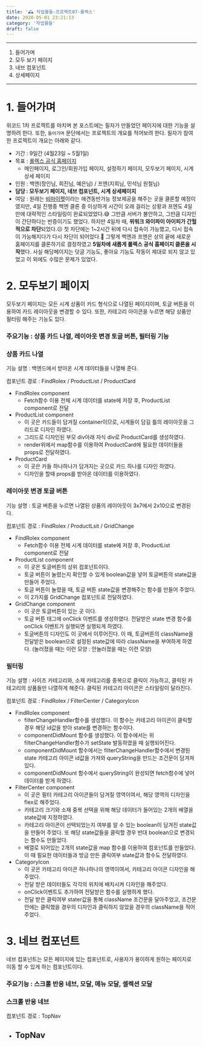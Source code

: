 ```yaml
---
title: '🕰 작업물들-프로젝트07-롤렉스'
date: 2020-05-01 23:21:13
category: '작업물들'
draft: false
---
```




-----

1. 들어가며
2. 모두 보기 페이지
3. 네브 컴포넌트
4. 상세페이지

---



# 1. 들어가며

위코드 1차 프로젝트를 마치며 본 포스트에는 필자가 만들었던 페이지에 대한 기능을 설명하려 한다. 또한, `들어가며` 문단에서는 프로젝트의 개요를 적어보려 한다. 필자가 참여한 프로젝트이 개요는 아래와 같다.

- 기간 : 9일간 (4월23일 ~ 5월1일)
- 목표 : [롤렉스 공식 홈페이지](https://www.rolex.com/ko)
  - 메인페이지, 로그인/회원가입 페이지, 설정하기 페이지, 모두보기 페이지, 시계 상세 페이지
- 인원 : 백엔(정인님, 희진님, 예은님) / 프엔(지희님, 민석님 원철님)
- **담당 : 모두보기 페이지, 네브 컴포넌트, 시계 상세페이지**
- 여담 : 원래는 [비마이펫](https://mypetlife.co.kr/map/)이라는 애견동반가능 정보제공을 해주는 곳을 클론할 예정이였지만, 4일 진행중 백엔 클론 중 이상하게 시간이 오래 걸리는 상황과 프엔도 4일만에 대략적인 스타일링이 완료되었었다.😅 그만큼 서버가 불안하고, 그만큼 디자인이 간단하다는 반증이기도 했었다. 하지만 4일차 때, **위워크 와이파이 아이피가 간헐적으로 차단**되었다.☹️ 첫 차단에는 1~2시간 뒤에 다시 접속이 가능했고, 다시 접속이 가능해지다가 다시 차단이 되어었다.😤 그렇게 백엔과 프엔은 상의 끝에 새로운 홈페이지를 클론하기로 결정하였고 **5일차에 새롭게 롤렉스 공식 홈페이지 클론을 시작**했다. 사실 해당페이지는 덧글 기능도, 좋아요 기능도 작동이 제대로 되지 않고 있었고 이 외에도 수많은 문제가 있었다.



# 2. 모두보기 페이지

모두보기 페이지는 모든 시계 상품이 카드 형식으로 나열된 페이지이며, 토글 버튼을 이용하여 카드 레이아웃을 변경할 수 있다. 또한, 카테고리 아이콘을 누르면 해당 상품만 필터링 해주는 기능도 있다. 



### **주요기능 : 상품 카드 나열, 레이아웃 변경 토글 버튼, 필터링 기능**



### 상품 카드 나열

기능 설명 : 백엔드에서 받아온 시계 데이터들을 나열해 준다.

컴포넌트 경로 : FindRolex / ProductList / ProductCard

- FindRolex component
  - Fetch함수 이용 전체 시계 데이터를 state에 저장 후, ProductList component로 전달
- ProductList component
  - 이 곳은 카드들이 담겨질 container이므로, 시계들이 담길 틀의 레이아웃을 그리드로 디자인 하였다.
  - 그리드로 디자인된 부모 div아래 자식 div로 ProductCard를 생성하였다.
  - render위에서 map함수를 이용하여 ProductCard에 필요한 데이터들을 props로 전달하였다.
- ProductCard
  - 이 곳은 카들 하나하나가 담겨지는 곳으로 카드 하나를 디자인 하였다.
  - 디자인을 할때 props를 받아온 데이터를 이용하였다.



### 레이아웃 변경 토글 버튼

기능 설명 : 토글 버튼을 누르면 나열된 상품의 레이아웃이 3x7에서 2x10으로 변경된다.

컴포넌트 경로 : FindRolex / ProductLsit / GridChange

- FindRolex component
  - Fetch함수 이용 전체 시계 데이터를 state에 저장 후, ProductList component로 전달
- ProductList component
  - 이 곳은 토글버튼의 상위 컴포넌트이다.
  - 토글 버튼이 눌렸는지 확인할 수 있게 boolean값을 넣어 토글버튼의 state값을 만들어 주었다.
  - 토글 버튼이 눌렸을 때, 토글 버튼 state값을 변경해주는 함수를 만들어 주었다.
  - 이 2가지를 GridChange 컴포넌트로 전달하였다.
- GridChange component
  - 이 곳은 토글버튼이 있는 곳 이다. 
  - 토글 버튼 태그에 onClick 이벤트를 생성하였다. 전달받은 state 변경 함수를 onClick 이벤트가 실행되면 실행되게 하였다.
  - 토글버튼의 디자인도 이 곳에서 이루어진다. 이 때, 토글버튼의 className을 전달받은 boolean으로 설정된 state값에 따라 className을 부여하게 하였다. (눌러졌을 때는 이런 모양 : 안눌러졌을 때는 이런 모양)



### 필터링

기능 설명 : 사이즈 카테고리와, 소재 카테고리를 중복으로 클릭이 가능하고, 클릭된 카테고리의 상품들만 나열하게 해준다. 클릭된 카테고리 아이콘은 스타일링이 달라진다.

컴포넌트 경로 : FindRolex / FilterCenter / CategoryIcon

- FindRolex component
  -  filterChangeHandler함수를 생성했다. 이 함수는 카테고리 아이콘이 클릭할 경우 해당 id값을 받아 state를 변경하는 함수이다.
  - componentDidMount 함수를 생성했다. 이 함수에서는 위  filterChangeHandler함수가 setState 발동하였을 때 실행되어진다.
  - componentDidMount 함수에서는  filterChangeHandler함수에서 변경된 state 카테고리 아이콘 id값을 가져와 queryString을 만드는 조건문이 담겨져있다.
  - componentDidMount 함수에서 queryString이 완성되면 fetch함수에 넣어 데이터를 받게 하였다.
- FilterCenter component
  - 이 곳은 필터 카테고리 아이콘들이 담겨질 영역이여서, 해당 영역의 디자인을 flex로 해주었다.
  - 카테고리 크기와 소재 중복 선택을 위해 해당 데이터가 들어있는 2개의 배열을 state값에 지정하였다.
  - 카테고리 아이콘이 선택되었는지 여부를 알 수 있는 boolean이 담겨진 state값을 만들어 주었다. 또 해당 state값들을 클릭할 경우 반대 boolean으로 변경되는 함수도 만들었다.
  - 배열로 되어있는 2개의 state값을 map 함수를 이용하여 컴포넌트를 만들었다. 이 때 필요한 데이터들과 방금 만든 클릭여부 state값과 함수도 전달하였다.
- CategoryIcon
  - 이 곳은 카테고리 아이콘 하나하나의 영역이여서, 카테고리 아이콘 디자인을 해주었다.
  - 전달 받은 데이터들도 각각의 위치에 배치시켜 디자인을 해주었다.
  - onClick이벤트도 추가하여 전달받은 함수를 실행하게 했다.
  - 전달 받은 클릭여부 stater값을 통해 className 조건문을 달아주었고, 조건문 안에는 클릭했을 경우의 디자인과 클릭하지 않았을 경우의 className을 적어주었다.



# 3. 네브 컴포넌트

네브 컴포넌트는 모든 페이지에 있는 컴포넌트로, 사용자가 용이하게 원하는 페이지로 이동 할 수 있게 하는 컴포넌트이다.



### 주요기능 : 스크롤 반응 네브, 모달, 메뉴 모달, 셀렉션 모달



### 스크롤 반응 네브

컴포넌트 경로 : TopNav

- TopNav
  - 